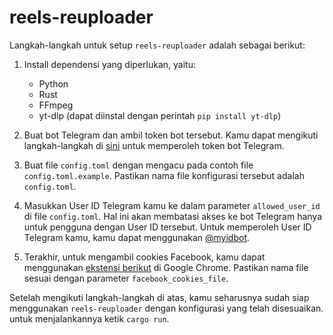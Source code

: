 # reels-reuploader

Langkah-langkah untuk setup `reels-reuploader` adalah sebagai berikut:

1. Install dependensi yang diperlukan, yaitu:
   - Python
   - Rust
   - FFmpeg
   - yt-dlp (dapat diinstal dengan perintah `pip install yt-dlp`)

2. Buat bot Telegram dan ambil token bot tersebut. Kamu dapat mengikuti langkah-langkah di [sini](https://core.telegram.org/bots/tutorial#obtain-your-bot-token) untuk memperoleh token bot Telegram.

3. Buat file `config.toml` dengan mengacu pada contoh file `config.toml.example`. Pastikan nama file konfigurasi tersebut adalah `config.toml`.

4. Masukkan User ID Telegram kamu ke dalam parameter `allowed_user_id` di file `config.toml`. Hal ini akan membatasi akses ke bot Telegram hanya untuk pengguna dengan User ID tersebut. Untuk memperoleh User ID Telegram kamu, kamu dapat menggunakan [@myidbot](https://t.me/myidbot).

5. Terakhir, untuk mengambil cookies Facebook, kamu dapat menggunakan [ekstensi berikut](https://chrome.google.com/webstore/detail/%E3%82%AF%E3%83%83%E3%82%AD%E3%83%BCjson%E3%83%95%E3%82%A1%E3%82%A4%E3%83%AB%E5%87%BA%E5%8A%9B-for-puppet/nmckokihipjgplolmcmjakknndddifde) di Google Chrome. Pastikan nama file sesuai dengan parameter `facebook_cookies_file`.

Setelah mengikuti langkah-langkah di atas, kamu seharusnya sudah siap menggunakan `reels-reuploader` dengan konfigurasi yang telah disesuaikan. untuk menjalankannya ketik `cargo run`.
